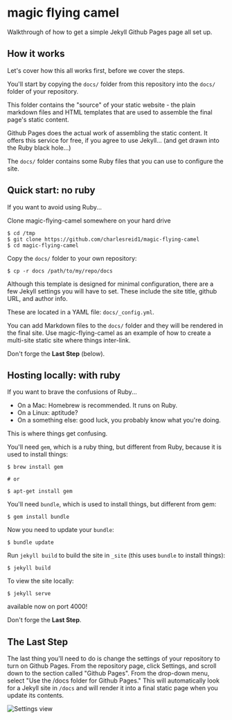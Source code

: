 # magic flying camel

Walkthrough of how to get a simple Jekyll Github Pages 
page all set up.

## How it works

Let's cover how this all works first, before we cover the steps.

You'll start by copying the `docs/` folder from this repository
into the `docs/` folder of your repository.

This folder contains the "source" of your static website - 
the plain markdown files and HTML templates that are used
to assemble the final page's static content.

Github Pages does the actual work of assembling the 
static content. It offers this service for free,
if you agree to use Jekyll... (and get drawn into the 
Ruby black hole...)

The `docs/` folder contains some Ruby files that you can use
to configure the site.

## Quick start: no ruby

If you want to avoid using Ruby...

Clone magic-flying-camel somewhere on your hard drive

```
$ cd /tmp
$ git clone https://github.com/charlesreid1/magic-flying-camel
$ cd magic-flying-camel
```

Copy the `docs/` folder to your own repository:

```
$ cp -r docs /path/to/my/repo/docs
```

Although this template is designed for minimal configuration,
there are a few Jekyll settings you will have to set.
These include the site title, github URL, and author info.

These are located in a YAML file: `docs/_config.yml`.

You can add Markdown files to the `docs/` folder and they will
be rendered in the final site. Use magic-flying-camel as an example
of how to create a multi-site static site where things inter-link.

Don't forge the **Last Step** (below).

## Hosting locally: with ruby

If you want to brave the confusions of Ruby... 

* On a Mac: Homebrew is recommended. It runs on Ruby.
* On a Linux: aptitude?
* On a something else: good luck, you probably know what you're doing.

This is where things get confusing. 

You'll need `gem`, which is a ruby thing, but different from Ruby, 
because it is used to install things:

```
$ brew install gem

# or 

$ apt-get install gem
```


You'll need `bundle`, which is used to install things, but different from gem:

```
$ gem install bundle
```

Now you need to update your `bundle`:

```
$ bundle update
```

Run `jekyll build` to build the site in `_site` 
(this uses `bundle` to install things):

```
$ jekyll build
```

To view the site locally:

```
$ jekyll serve
```

available now on port 4000!

Don't forge the **Last Step**.

## The Last Step

The last thing you'll need to do is change the settings of your 
repository to turn on Github Pages. From the repository page,
click Settings, and scroll down to the section called "Github
Pages". From the drop-down menu, select "Use the /docs folder
for Github Pages." This will automatically look for a Jekyll
site in `/docs` and will render it into a final static page
when you update its contents.

![Settings view](https://user-images.githubusercontent.com/368075/39915952-26af2ac6-54be-11e8-8729-2f8b2d9575bf.png)

